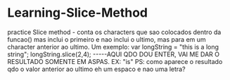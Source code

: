 # Learning-Slice-Method
practice
Slice method - conta os characters que sao colocados dentro da funcao() mas inclui o primeiro
e nao inclui o ultimo, mas para em um character anterior ao ultimo. 
Um exemplo: 
var longString = "this is a long string";
longString.slice(2,4); -----AQUI QDO DOU ENTER, VAI ME DAR O RESULTADO SOMENTE EM ASPAS. EX:
"is"
PS: como aparece o resultado qdo o valor anterior ao ultimo eh um espaco e nao uma letra?